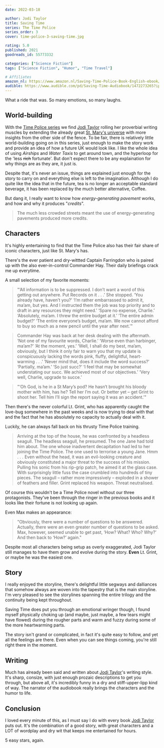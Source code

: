```yaml
---
date: 2022-03-18

author: Jodi Taylor
title: Saving Time
series: The Time Police
series_order: 3
cover: time-police-3-saving-time.jpg

rating: 5.0
published: 2021
goodreads_id: 55773332

categories: ["Science Fiction"]
tags: ["Science Fiction", "Humor", "Time Travel"]

# Affiliates
amazon_nl: https://www.amazon.nl/Saving-Time-Police-Book-English-ebook/dp/B08P5BZ731?&_encoding=UTF8&tag=sofielambre0f-21&linkCode=ur2&linkId=316e3d3b1a2a95fd8493e2a4cd1408c5&camp=247&creative=1211
audible: https://www.audible.com/pd/Saving-Time-Audiobook/1472273265?ipRedirectOverride=true
---
```


What a ride that was. So many emotions, so many laughs.

<!--more-->

## World-building

With the [Time Police series](../_series/time-police.md) we find [Jodi Taylor](../_authors/jodi-taylor.md) rolling her proverbial writing muscles by extending the already great [St. Mary's universe](../_series/chronicles-of-st-marys.md) with more insights from the other side of the fence. To be fair, there is relatively little world-building going on in this series, just enough to make the story work and provide an idea of how a future UK would look like. I like the whole idea of using _Airships_ and _Water Taxis_ to get around town, and the hyperloop for the 'less ~~rich~~ fortunate'. But don't expect there to be any explaination for why things are as they are, it just is.

Despite that, it's never an issue, things are explained just enough for the story to carry on and everything else is left to the imagination. Although I do quite like the idea that in the future, tea is no longer an acceptable standard beverage, it has been replaced by the much better alternative, Coffee.

But dang it, I really want to know how _energy-generating pavement_ works, and how and why it produces "_credits_".

> The much less crowded streets meant the use of energy-generating pavements produced more credits.

## Characters

It's highly entertaining to find that the Time Police also has their fair share of iconic characters, just like St. Mary's has.

There's the ever patient and dry-wittted Captain Farringdon who is paired up with the also ever-in-control Commander Hay. Their daily briefings crack me up everytime.

A small selection of my favorite moments:

> "‘All information is to be suppressed. I don’t want a word of this getting out anywhere. Put Records on it . . .’ She stopped. ‘You already have, haven’t you?’
‘I’m rather embarrassed to admit it, ma’am, but yes. And I instructed them the job was top priority and to draft in any resources they might need.’
‘Spare no expense, Charlie.’
‘Absolutely, ma’am. I threw the entire budget at it.’
‘The entire admin budget?’
‘The entire everyone’s budget, ma’am. We now cannot afford to buy so much as a new pencil until the year after next.’"

> Commander Hay was back at her desk dealing with the aftermath.
‘Not one of my favourite words, Charlie.’
‘Worse even than harbinger, ma’am?’
‘At the moment, yes.’
‘Well, I shall do my best, ma’am, obviously, but I think it only fair to warn you that my update is conspicuously lacking the words pink, fluffy, delightful, heart-warming . . .’
‘Never mind that, does it include the word success?’
‘Partially, ma’am.’
‘So just succ?’
‘I feel that may be somewhat understating our succ. We achieved most of our objectives.’
‘Very well, Charlie, upgrade to succe.’

> "‘Oh God, is he in a St Mary’s pod? He hasn’t brought his bloody mother with him, has he? Tell her I’m out. Or better yet – get Grint to shoot her. Tell him I’ll sign the report saying it was an accident.’"

Then there's the never colorful Lt. Grint, who has apparently caught the love-bug somewhere in the past weeks and is now trying to deal with that and the fact that he has absolutely no capacity to actually deal with it.

Luckily, he can always fall back on his thrusty Time Police training.

> Arriving at the top of the house, he was confronted by a headless seagull. The headless seagull, he presumed. The one Jane had told him about. The one whose inadvertent decapitation had led to her joining the Time Police. The one used to terrorise a young Jane.
Hmm . . .
Even without the head, it was an evil-looking creature and obviously constituted a major threat to the success of his mission. Pulling his sonic from his rip-grip patch, he aimed it at the glass case. With surprisingly little fuss the case crumbled into hundreds of tiny pieces. The seagull – rather more impressively – exploded in a shower of feathers and filler.
Grint replaced his weapon. Threat neutralised.

Of course this wouldn't be a Time Police novel without our three protagonists. They've been through the ringer in the previous books and it looks like their fortune is not looking up again.

Even Max makes an appearance:

> "Obviously, there were a number of questions to be answered. Actually, there were an even greater number of questions to be asked. Max, however, seemed unable to get past, ‘How? What? Who? Why?’ And then back to ‘How?’ again."

Despite most all characters being setup as overly exaggerated, Jodi Taylor still manages to have them grow and evolve during the story. **Even** Lt. Grint, or maybe he was the easiest one.

## Story

I really enjoyed the storyline, there's delightful little segways and dalliances that somehow always are woven into the tapestry that is the main storyline. I'm very pleased to see the storylines spanning the entire trilogy and the continuity being kept throughout.

Saving Time does put you through an emotional wringer though, I found myself physically choking up (and maybe, just maybe, a few tears might have flowed) during the rougher parts and warm and fuzzy during some of the more heartwarming parts.

The story isn't grand or complicated, in fact it's quite easy to follow, and yet all the feelings are there. Even when you can see things coming, you're still right there in the moment.

## Writing

Much has already been said and written about [Jodi Taylor](../_authors/jodi-taylor.md)'s writing style. It's sharp, consize, with just enough prozaic descriptions to get you through, but above all, it's incredibly funny in a dry and stiff-upper-lipp kind of way. The narrator of the audiobook really brings the characters and the humor to life.

## Conclusion

I loved every minute of this, as I must say I do with every book [Jodi Taylor](../_authors/jodi-taylor.md) puts out. It's the combination of a good story, with great characters and a LOT of wordplay and dry wit that keeps me entertained for hours.

5 easy stars, again.
